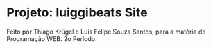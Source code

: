 # Projeto: luiggibeats Site

Feito por Thiago Krügel e Luis Felipe Souza Santos, para a matéria de Programação WEB. 2o Período.
